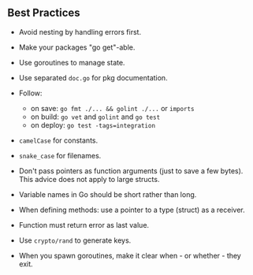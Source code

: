 Best Practices
-

* Avoid nesting by handling errors first.

* Make your packages "go get"-able.

* Use goroutines to manage state.

* Use separated `doc.go` for pkg documentation.

* Follow:
    * on save: `go fmt ./... && golint ./...` or `imports`
    * on build: `go vet` and `golint` and `go test`
    * on deploy: `go test -tags=integration`

* `camelCase` for constants.

* `snake_case` for filenames.

* Don't pass pointers as function arguments (just to save a few bytes).
  This advice does not apply to large structs.

* Variable names in Go should be short rather than long.

* When defining methods: use a pointer to a type (struct) as a receiver.

* Function must return error as last value.

* Use `crypto/rand` to generate keys.

* When you spawn goroutines, make it clear when - or whether - they exit.
